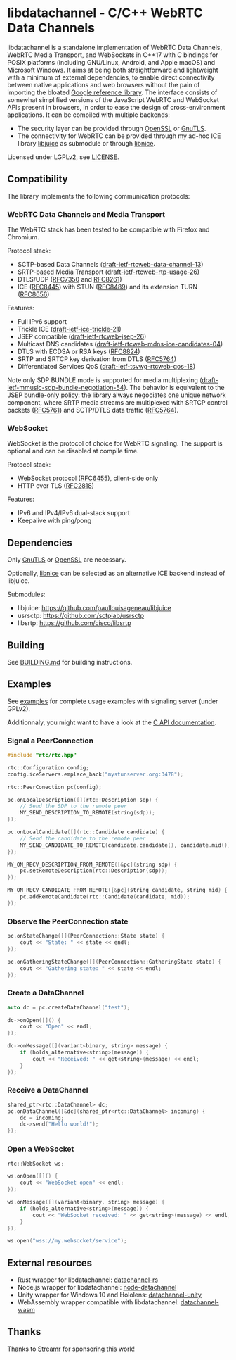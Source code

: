 # libdatachannel - C/C++ WebRTC Data Channels

libdatachannel is a standalone implementation of WebRTC Data Channels, WebRTC Media Transport, and WebSockets in C++17 with C bindings for POSIX platforms (including GNU/Linux, Android, and Apple macOS) and Microsoft Windows. It aims at being both straightforward and lightweight with a minimum of external dependencies, to enable direct connectivity between native applications and web browsers without the pain of importing the bloated [Google reference library](https://webrtc.googlesource.com/src/). The interface consists of somewhat simplified versions of the JavaScript WebRTC and WebSocket APIs present in browsers, in order to ease the design of cross-environment applications.
It can be compiled with multiple backends:
- The security layer can be provided through [OpenSSL](https://www.openssl.org/) or [GnuTLS](https://www.gnutls.org/).
- The connectivity for WebRTC can be provided through my ad-hoc ICE library [libjuice](https://github.com/paullouisageneau/libjuice) as submodule or through [libnice](https://github.com/libnice/libnice).

Licensed under LGPLv2, see [LICENSE](https://github.com/paullouisageneau/libdatachannel/blob/master/LICENSE).

## Compatibility

The library implements the following communication protocols:

### WebRTC Data Channels and Media Transport

The WebRTC stack has been tested to be compatible with Firefox and Chromium.

Protocol stack:
- SCTP-based Data Channels ([draft-ietf-rtcweb-data-channel-13](https://tools.ietf.org/html/draft-ietf-rtcweb-data-channel-13))
- SRTP-based Media Transport ([draft-ietf-rtcweb-rtp-usage-26](https://tools.ietf.org/html/draft-ietf-rtcweb-rtp-usage-26))
- DTLS/UDP ([RFC7350](https://tools.ietf.org/html/rfc7350) and [RFC8261](https://tools.ietf.org/html/rfc8261))
- ICE ([RFC8445](https://tools.ietf.org/html/rfc8445)) with STUN ([RFC8489](https://tools.ietf.org/html/rfc8489)) and its extension TURN ([RFC8656](https://tools.ietf.org/html/rfc8656))

Features:
- Full IPv6 support
- Trickle ICE ([draft-ietf-ice-trickle-21](https://tools.ietf.org/html/draft-ietf-ice-trickle-21))
- JSEP compatible ([draft-ietf-rtcweb-jsep-26](https://tools.ietf.org/html/draft-ietf-rtcweb-jsep-26))
- Multicast DNS candidates ([draft-ietf-rtcweb-mdns-ice-candidates-04](https://tools.ietf.org/html/draft-ietf-rtcweb-mdns-ice-candidates-04))
- DTLS with ECDSA or RSA keys ([RFC8824](https://tools.ietf.org/html/rfc8827))
- SRTP and SRTCP key derivation from DTLS ([RFC5764](https://tools.ietf.org/html/rfc5764))
- Differentiated Services QoS ([draft-ietf-tsvwg-rtcweb-qos-18](https://tools.ietf.org/html/draft-ietf-tsvwg-rtcweb-qos-18))

Note only SDP BUNDLE mode is supported for media multiplexing ([draft-ietf-mmusic-sdp-bundle-negotiation-54](https://tools.ietf.org/html/draft-ietf-mmusic-sdp-bundle-negotiation-54)). The behavior is equivalent to the JSEP bundle-only policy: the library always negociates one unique network component, where SRTP media streams are multiplexed with SRTCP control packets ([RFC5761](https://tools.ietf.org/html/rfc5761)) and SCTP/DTLS data traffic ([RFC5764](https://tools.ietf.org/html/rfc5764)).

### WebSocket

WebSocket is the protocol of choice for WebRTC signaling. The support is optional and can be disabled at compile time.

Protocol stack:
- WebSocket protocol ([RFC6455](https://tools.ietf.org/html/rfc6455)), client-side only
- HTTP over TLS ([RFC2818](https://tools.ietf.org/html/rfc2818))

Features:
- IPv6 and IPv4/IPv6 dual-stack support
- Keepalive with ping/pong

## Dependencies

Only [GnuTLS](https://www.gnutls.org/) or [OpenSSL](https://www.openssl.org/) are necessary.

Optionally, [libnice](https://nice.freedesktop.org/) can be selected as an alternative ICE backend instead of libjuice.

Submodules:
- libjuice: https://github.com/paullouisageneau/libjuice
- usrsctp: https://github.com/sctplab/usrsctp
- libsrtp: https://github.com/cisco/libsrtp

## Building

See [BUILDING.md](https://github.com/paullouisageneau/libdatachannel/blob/master/BUILDING.md) for building instructions.

## Examples

See [examples](https://github.com/paullouisageneau/libdatachannel/blob/master/examples/) for complete usage examples with signaling server (under GPLv2).

Additionnaly, you might want to have a look at the [C API documentation](https://github.com/paullouisageneau/libdatachannel/blob/master/DOC.md).

### Signal a PeerConnection

```cpp
#include "rtc/rtc.hpp"
```

```cpp
rtc::Configuration config;
config.iceServers.emplace_back("mystunserver.org:3478");

rtc::PeerConection pc(config);

pc.onLocalDescription([](rtc::Description sdp) {
    // Send the SDP to the remote peer
    MY_SEND_DESCRIPTION_TO_REMOTE(string(sdp));
});

pc.onLocalCandidate([](rtc::Candidate candidate) {
    // Send the candidate to the remote peer
    MY_SEND_CANDIDATE_TO_REMOTE(candidate.candidate(), candidate.mid());
});

MY_ON_RECV_DESCRIPTION_FROM_REMOTE([&pc](string sdp) {
    pc.setRemoteDescription(rtc::Description(sdp));
});

MY_ON_RECV_CANDIDATE_FROM_REMOTE([&pc](string candidate, string mid) {
    pc.addRemoteCandidate(rtc::Candidate(candidate, mid));
});
```

### Observe the PeerConnection state

```cpp
pc.onStateChange([](PeerConnection::State state) {
    cout << "State: " << state << endl;
});

pc.onGatheringStateChange([](PeerConnection::GatheringState state) {
    cout << "Gathering state: " << state << endl;
});
```

### Create a DataChannel

```cpp
auto dc = pc.createDataChannel("test");

dc->onOpen([]() {
    cout << "Open" << endl;
});

dc->onMessage([](variant<binary, string> message) {
    if (holds_alternative<string>(message)) {
        cout << "Received: " << get<string>(message) << endl;
    }
});
```

### Receive a DataChannel

```cpp
shared_ptr<rtc::DataChannel> dc;
pc.onDataChannel([&dc](shared_ptr<rtc::DataChannel> incoming) {
    dc = incoming;
    dc->send("Hello world!");
});
```

### Open a WebSocket

```cpp
rtc::WebSocket ws;

ws.onOpen([]() {
	cout << "WebSocket open" << endl;
});

ws.onMessage([](variant<binary, string> message) {
    if (holds_alternative<string>(message)) {
        cout << "WebSocket received: " << get<string>(message) << endl;
    }
});

ws.open("wss://my.websocket/service");
```

## External resources
- Rust wrapper for libdatachannel: [datachannel-rs](https://github.com/lerouxrgd/datachannel-rs)
- Node.js wrapper for libdatachannel: [node-datachannel](https://github.com/murat-dogan/node-datachannel)
- Unity wrapper for Windows 10 and Hololens: [datachannel-unity](https://github.com/hanseuljun/datachannel-unity)
- WebAssembly wrapper compatible with libdatachannel: [datachannel-wasm](https://github.com/paullouisageneau/datachannel-wasm)

## Thanks

Thanks to [Streamr](https://streamr.network/) for sponsoring this work!


